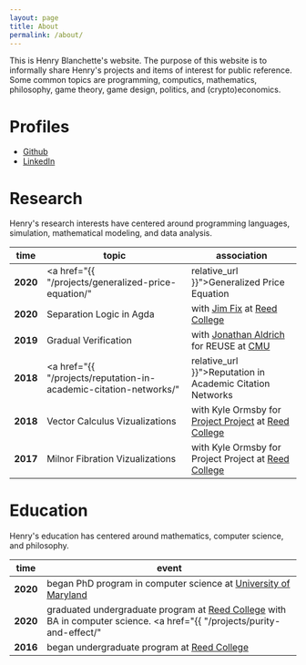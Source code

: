 ```yaml
---
layout: page
title: About
permalink: /about/
---
```


This is Henry Blanchette's website.
The purpose of this website is to informally share Henry's projects and items of interest for public reference.
Some common topics are programming, computics, mathematics, philosophy, game theory, game design, politics, and (crypto)economics.

# Profiles

- [Github](https://github.com/riib11)
- [LinkedIn](https://www.linkedin.com/in/henry-blanchette-520542a1/)

# Research

Henry's research interests have centered around programming languages, simulation, mathematical modeling, and data analysis.

time | topic | association
--- | --- | ---
**2020** | <a href="{{ "/projects/generalized-price-equation/" | relative_url }}">Generalized Price Equation</a> | with [Mark Bedau](http://people.reed.edu/~mab/) for the Artificial Life Lab at Reed College
**2020** | Separation Logic in Agda | with [Jim Fix](https://jimfix.github.io) at [Reed College](https://www.reed.edu)
**2019** | Gradual Verification | with [Jonathan Aldrich](http://www.cs.cmu.edu/~aldrich/) for REUSE at [CMU](https://www.cs.cmu.edu)
**2018** | <a href="{{ "/projects/reputation-in-academic-citation-networks/" | relative_url }}">Reputation in Academic Citation Networks</a> | with Eitan Frachtenburg at [Reed College](https://www.reed.edu)
**2018** | Vector Calculus Vizualizations | with Kyle Ormsby for [Project Project](http://people.reed.edu/~ormsbyk/projectproject/posts/milnor-fibrations.html) at [Reed College](https://www.reed.edu)
**2017** | Milnor Fibration Vizualizations | with Kyle Ormsby for Project Project at [Reed College](https://www.reed.edu)

# Education

Henry's education has centered around mathematics, computer science, and philosophy.

time | event
---- | -----
**2020** | began PhD program in computer science at [University of Maryland](https://umd.edu)
**2020** | graduated undergraduate program at [Reed College](https://www.reed.edu) with BA in computer science. <a href="{{ "/projects/purity-and-effect/" | relative_url }}">Thesis: Purity and Effect</a>
**2016** | began undergraduate program at [Reed College](https://www.reed.edu)
